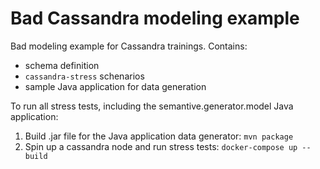 # Bad Cassandra modeling example
Bad modeling example for Cassandra trainings. Contains:
- schema definition
- `cassandra-stress` schenarios
- sample Java application for data generation

To run all stress tests, including the semantive.generator.model Java application:

1. Build .jar file for the Java application data generator: `mvn package`
2. Spin up a cassandra node and run stress tests: `docker-compose up --build`
